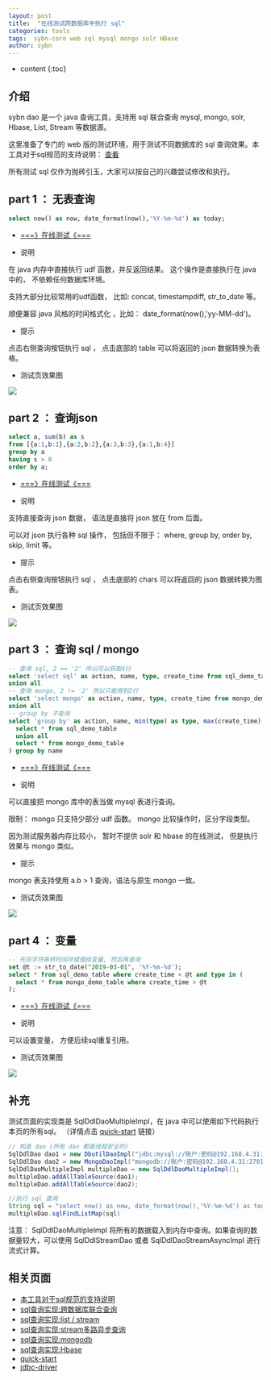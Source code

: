 ```yaml
---
layout: post
title:  "在线测试跨数据库中执行 sql"
categories: tools
tags:  sybn-core web sql mysql mongo solr HBase
author: sybn
---
```


* content
{:toc}

## 介绍

sybn dao 是一个 java 查询工具，支持用 sql 联合查询 mysql, mongo, solr, Hbase, List, Stream 等数据源。

这里准备了专门的 web 版的测试环境，用于测试不同数据库的 sql 查询效果。本工具对于sql规范的支持说明：  [查看]({{site.baseurl}}/2019/06/06/sql-standard/)

所有测试 sql 仅作为抛砖引玉，大家可以按自己的兴趣尝试修改和执行。








## part 1 ： 无表查询

```sql
select now() as now, date_format(now(),'%Y-%m-%d') as today;
```

- [===》在线测试《===](http://java.linpengfei.cn:8081/dw-api-sql/sql_frame.html?sql_demo=multiple_demo_1)

* 说明

在 java 内存中直接执行 udf 函数，并反返回结果。 这个操作是直接执行在 java 中的， 不依赖任何数据库环境。

支持大部分比较常用的udf函数， 比如: concat, timestampdiff, str_to_date 等。

 顺便兼容 java 风格的时间格式化 ，比如： date_format(now(),'yy-MM-dd')。


* 提示

点击右侧查询按钮执行 sql ， 点击底部的 table 可以将返回的 json 数据转换为表格。

* 测试页效果图

![]({{site.baseurl}}/images/api_sql_table.png)


## part 2 ： 查询json


```sql
select a, sum(b) as s
from [{a:1,b:1},{a:2,b:2},{a:3,b:3},{a:1,b:4}]
group by a
having s > 0
order by a;
```

- [===》在线测试《===](http://java.linpengfei.cn:8081/dw-api-sql/sql_frame.html?sql_demo=multiple_demo_2)


* 说明

支持直接查询 json 数据， 语法是直接将 json 放在 from 后面。 

可以对 json 执行各种 sql 操作， 包括但不限于： where, group by, order by, skip, limit 等。


* 提示

点击右侧查询按钮执行 sql ， 点击底部的 chars 可以将返回的 json 数据转换为图表。

* 测试页效果图

![]({{site.baseurl}}/images/api_sql_table_2.png)

## part 3 ： 查询 sql / mongo


```sql
-- 查询 sql, 2 == '2' 所以可以获取4行
select 'select sql' as action, name, type, create_time from sql_demo_table where type in (1, '2')
union all
-- 查询 mongo, 2 != '2' 所以只能得到2行
select 'select mongo' as action, name, type, create_time from mongo_demo_table where type in (1, '2')
union all
-- group by 子查询
select 'group by' as action, name, min(type) as type, max(create_time) as create_time from (
  select * from sql_demo_table
  union all
  select * from mongo_demo_table 
) group by name
```

- [===》在线测试《===](http://java.linpengfei.cn:8081/dw-api-sql/sql_frame.html?sql_demo=multiple_demo_3)

* 说明

可以直接把 mongo 库中的表当做 mysql 表进行查询。

限制： mongo 只支持少部分 udf 函数。 mongo 比较操作时，区分字段类型。

因为测试服务器内存比较小， 暂时不提供 solr 和 hbase 的在线测试， 但是执行效果与 mongo 类似。

* 提示

mongo 表支持使用 a.b > 1 查询，语法与原生 mongo 一致。 

* 测试页效果图

![]({{site.baseurl}}/images/api_sql_table_3.png)

## part 4 ： 变量

```sql
-- 先将字符串转时间并赋值给变量, 然后再查询
set @t := str_to_date("2019-03-01", '%Y-%m-%d');
select * from sql_demo_table where create_time < @t and type in (
  select * from mongo_demo_table where create_time > @t
);
```

- [===》在线测试《===](http://java.linpengfei.cn:8081/dw-api-sql/sql_frame.html?sql_demo=multiple_demo_4)


* 说明

可以设置变量， 方便后续sql重复引用。

* 测试页效果图

![]({{site.baseurl}}/images/api_sql_table_4.png)

## 补充

测试页面的实现类是 SqlDdlDaoMultipleImpl，在 java 中可以使用如下代码执行本页的所有sql。 （详情点击 [quick-start]({{site.baseurl}}/2019/07/25/quick-start/) 链接）

```java
// 构造 dao (所有 dao 都是线程安全的)
SqlDdlDao dao1 = new DbutilDaoImpl("jdbc:mysql://账户:密码@192.168.4.31:3306,192.168.4.32:3306/test"); // sql
SqlDdlDao dao2 = new MongoDaoImpl("mongodb://账户:密码@192.168.4.31:27017,192.168.4.32:27017/test"); // mongo
SqlDdlDaoMultipleImpl multipleDao = new SqlDdlDaoMultipleImpl();
multipleDao.addAllTableSource(dao1);
multipleDao.addAllTableSource(dao2);

//执行 sql 查询
String sql = "select now() as now, date_format(now(),'%Y-%m-%d') as today";
multipleDao.sqlFindListMap(sql)
```

注意： SqlDdlDaoMultipleImpl 将所有的数据载入到内存中查询。如果查询的数据量较大，可以使用 SqlDdlStreamDao 或者 SqlDdlDaoStreamAsyncImpl 进行流式计算。

## 相关页面
- [本工具对于sql规范的支持说明]({{site.baseurl}}/2019/06/06/sql-standard/)
- [sql查询实现:跨数据库联合查询]({{site.baseurl}}/2018/12/20/sybn-dao-multiple-impl/)
- [sql查询实现:list / stream]({{site.baseurl}}/2018/09/13/datas-sql-ddl-engine/)
- [sql查询实现:stream多路异步查询]({{site.baseurl}}/2018/10/15/sql_ddl_dao_stream_async_impl/)
- [sql查询实现:mongodb]({{site.baseurl}}/2018/09/17/mongo-dao-by-sql/)
- [sql查询实现:Hbase]({{site.baseurl}}/2019/05/16/hbase-dao/)
- [quick-start]({{site.baseurl}}/2019/07/25/quick-start/)
- [jdbc-driver]({{site.baseurl}}/2019/08/18/jdbc-driver/)
